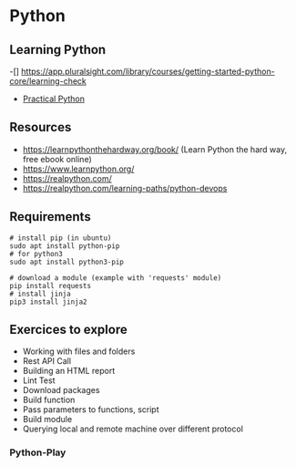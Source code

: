 # Python

## Learning Python

-[]
https://app.pluralsight.com/library/courses/getting-started-python-core/learning-check
* [Practical Python](https://github.com/dabeaz-course/practical-python)

## Resources

* https://learnpythonthehardway.org/book/ (Learn Python the hard way, free ebook online)
* https://www.learnpython.org/
* https://realpython.com/
* https://realpython.com/learning-paths/python-devops

## Requirements

```
# install pip (in ubuntu)
sudo apt install python-pip
# for python3
sudo apt install python3-pip

# download a module (example with 'requests' module)
pip install requests
# install jinja
pip3 install jinja2
```

## Exercices to explore

* Working with files and folders
* Rest API Call
* Building an HTML report
* Lint Test
* Download packages
* Build function
* Pass parameters to functions, script
* Build module
* Querying local and remote machine over different protocol

### Python-Play
